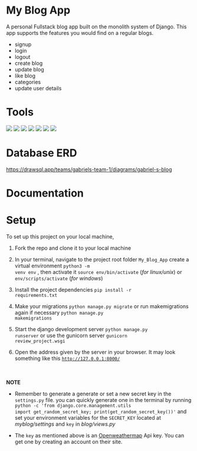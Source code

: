 # My Blog App
A personal Fullstack blog app built on the monolith system of Django. This app supports the features you would find on a regular blogs.<br>
* signup<br>
* login
* logout
* create blog
* update blog
* like blog
* categories
* update user details


# Tools
 <img src='https://img.shields.io/badge/Python-FFD43B?style=for-the-badge&logo=python&logoColor=blue'> <img src='https://img.shields.io/badge/Django-092E20?style=for-the-badge&logo=django&logoColor=green'>
 <img src='https://img.shields.io/badge/django%20rest-ff1709?style=for-the-badge&logo=django&logoColor=white'>
 <img src='https://img.shields.io/badge/JavaScript-323330?style=for-the-badge&logo=javascript&logoColor=F7DF1E'>
 <img src='https://img.shields.io/badge/HTML5-E34F26?style=for-the-badge&logo=html5&logoColor=white'>
 <img src='https://img.shields.io/badge/CSS3-1572B6?style=for-the-badge&logo=css3&logoColor=white'>
 <img src='https://img.shields.io/badge/Bootstrap-563D7C?style=for-the-badge&logo=bootstrap&logoColor=white'>


# Database ERD
https://drawsql.app/teams/gabriels-team-1/diagrams/gabriel-s-blog

# Documentation 

# Setup
To set up this project on your local machine,<br>

1. Fork the repo and clone it to your local machine<br>

2. In your terminal, navigate to the project root folder <code>My_Blog_App</code> create a virtual environment <code>python3 -m venv env</code> , then activate it <code>source env/bin/activate</code> (<i>for linux/unix</i>) or <code>env/scripts/activate</code> (<i>for windows</i>)<br>

3. Install the project dependencies <code>pip install -r requirements.txt </code> <br>

4. Make your migrations <code>python manage.py migrate</code> or run makemigrations again if necessary <code>python manage.py makemigrations</code> <br>

5. Start the django development server <code>python manage.py runserver</code> or use the gunicorn server <code>gunicorn review_project.wsgi</code> <br>

6. Open the address given by the server in your browser. It may look something like this <code>http://127.0.0.1:8000/</code>

<br><br>
<strong>NOTE</strong><br>
* Remember to generate a generate or set a new secret key in the <code>settings.py</code> file. you can quickly generate one in the terminal by running <code>python -c 'from django.core.management.utils import get_random_secret_key; print(get_random_secret_key())'</code> and set your environment variables for the <code>SECRET_KEY</code> located at <i>myblog/settings</i> and <code>key</code> in <i>blog/views.py</i><br>

* The <code>key</code> as mentioned above is an <a href='https://openweathermap.com' targer='blank'>Openweathermap<a> Api key. You can get one by creating an account on their site.
